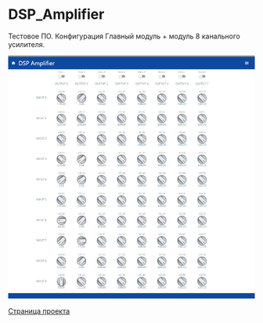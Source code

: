 # DSP_Amplifier
Тестовое ПО.
Конфигурация Главный модуль + модуль 8 канального усилителя.

![Веб интерфейс.](https://raw.githubusercontent.com/instalator/DSP_Amplifier/master/picture/test_web.png)

[Страница проекта](https://blog.instalator.ru/archives/2755)